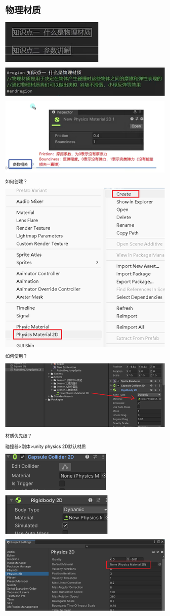 # 物理材质

![2a0ffddb090b08d268317b5e232e99f5.png](image/2a0ffddb090b08d268317b5e232e99f5.png)

![4d46ad1ddc4baf7b647928d55555ad51.png](image/4d46ad1ddc4baf7b647928d55555ad51.png)

![b2169e5dc353bdf21240ad14a211fe62.png](image/b2169e5dc353bdf21240ad14a211fe62.png)

如何创建？

![8fb9aea317285b687f35da9550a87973.png](image/8fb9aea317285b687f35da9550a87973.png)

如何使用？

![70039bed70de86fcf7deccc612092d48.png](image/70039bed70de86fcf7deccc612092d48.png)

材质优先级？

碰撞器>刚体>unity physics 2D默认材质

![7545302eca78143f51aaceaed54a66a9.png](image/7545302eca78143f51aaceaed54a66a9.png)

![51c333ee66ca0c999e35df49d1b71e98.png](image/51c333ee66ca0c999e35df49d1b71e98.png)

![01aa96bb907c783f48ec5094e812b387.png](image/01aa96bb907c783f48ec5094e812b387.png)
